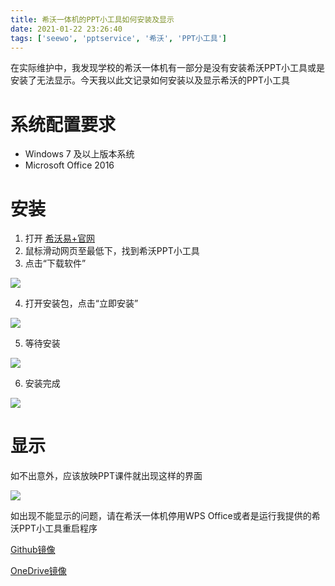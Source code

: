 ```yaml
---
title: 希沃一体机的PPT小工具如何安装及显示
date: 2021-01-22 23:26:40
tags: ['seewo', 'pptservice', '希沃', 'PPT小工具']
---
```


在实际维护中，我发现学校的希沃一体机有一部分是没有安装希沃PPT小工具或是安装了无法显示。今天我以此文记录如何安装以及显示希沃的PPT小工具

# 系统配置要求
+ Windows 7 及以上版本系统
+ Microsoft Office 2016

# 安装

1. 打开 [希沃易+官网]('http://e.seewo.com')
2. 鼠标滑动网页至最低下，找到希沃PPT小工具
3. 点击“下载软件”

![](https://cdn.jsdelivr.net/gh/zzysite/imgs@main/20210122230510.png)

4. 打开安装包，点击“立即安装”

![](https://cdn.jsdelivr.net/gh/zzysite/imgs@main/20210122230735.png)

5. 等待安装

![](https://cdn.jsdelivr.net/gh/zzysite/imgs@main/20210122230849.png)

6. 安装完成

![](https://cdn.jsdelivr.net/gh/zzysite/imgs@main/20210122230913.png)

# 显示

如不出意外，应该放映PPT课件就出现这样的界面

![](https://cdn.jsdelivr.net/gh/zzysite/imgs@main/20210122231436.png)

如出现不能显示的问题，请在希沃一体机停用WPS Office或者是运行我提供的希沃PPT小工具重启程序

[Github镜像]('https://github.com/zzysite/seewoPPTServiceRestart/releases/download/1.1/seewoPPTServiceRestart.exe')

[OneDrive镜像]('https://disk.zzysite.workers.dev/%E5%B8%8C%E6%B2%83%E7%9B%B8%E5%85%B3/PPT%E5%B0%8F%E5%B7%A5%E5%85%B7/%E9%87%8D%E5%90%AF%E8%84%9A%E6%9C%AC/seewoPPTServiceRestart.exe')